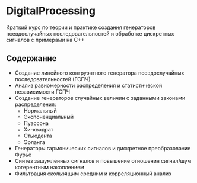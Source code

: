 # DigitalProcessing
Краткий курс по теории и практике создания генераторов псевдослучайных последовательностей и обработке дискретных сигналов с примерами на C++

## Содержание
- Создание линейного конгруэнтного генератора псевдослучайных последовательностей (ГСПЧ)
- Анализ равномерности распределения и статистической независимости ГСПЧ
- Создание генераторов случайных величин с заданными законами распределения:
  - Нормальный
  - Экспоненциальный
  - Пуассона
  - Хи-квадрат
  - Стьюдента
  - Эрланга
- Генераторы гармонических сигналов и дискретное преобразование Фурье
- Синтез зашумленных сигналов и повышение отношения сигнал/шум когерентным накоплением
- Фильтрация скользящим средним и корреляционный анализ
